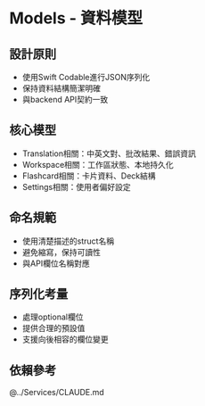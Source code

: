 # Models - 資料模型

## 設計原則
- 使用Swift Codable進行JSON序列化
- 保持資料結構簡潔明確
- 與backend API契約一致

## 核心模型
- Translation相關：中英文對、批改結果、錯誤資訊
- Workspace相關：工作區狀態、本地持久化
- Flashcard相關：卡片資料、Deck結構
- Settings相關：使用者偏好設定

## 命名規範
- 使用清楚描述的struct名稱
- 避免縮寫，保持可讀性
- 與API欄位名稱對應

## 序列化考量
- 處理optional欄位
- 提供合理的預設值
- 支援向後相容的欄位變更

## 依賴參考
@../Services/CLAUDE.md